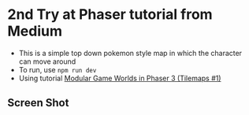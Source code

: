 # 2nd Try at Phaser tutorial from Medium

 - This is a simple top down pokemon style map in which the character can move around
 - To run, use ```npm run dev```
 - Using tutorial [Modular Game Worlds in Phaser 3 (Tilemaps #1)](https://itnext.io/modular-game-worlds-in-phaser-3-tilemaps-2-dynamic-platformer-3d68e73d494a)

## Screen Shot


